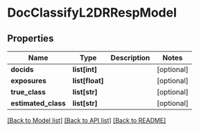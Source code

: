 # DocClassifyL2DRRespModel

## Properties
Name | Type | Description | Notes
------------ | ------------- | ------------- | -------------
**docids** | **list[int]** |  | [optional] 
**exposures** | **list[float]** |  | [optional] 
**true_class** | **list[str]** |  | [optional] 
**estimated_class** | **list[str]** |  | [optional] 

[[Back to Model list]](../README.md#documentation-for-models) [[Back to API list]](../README.md#documentation-for-api-endpoints) [[Back to README]](../README.md)


